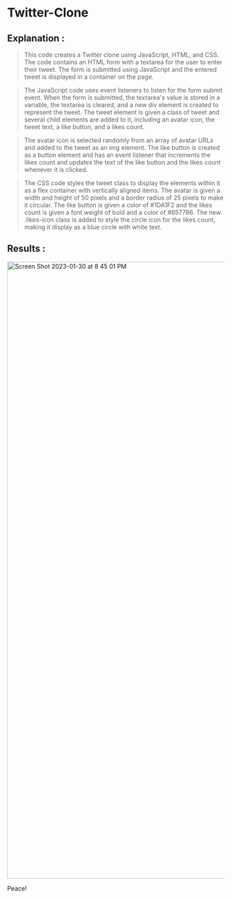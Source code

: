 # Twitter-Clone
## Explanation : 
> This code creates a Twitter clone using JavaScript, HTML, and CSS. 
The code contains an HTML form with a textarea for the user to enter their tweet. 
The form is submitted using JavaScript and the entered tweet is displayed in a container on the page.

> The JavaScript code uses event listeners to listen for the form submit event. 
When the form is submitted, the textarea's value is stored in a variable, 
the textarea is cleared, and a new div element is created to represent the tweet. 
The tweet element is given a class of tweet and several child elements are added to it, including an avatar icon, the tweet text, a like button, and a likes count.

>The avatar icon is selected randomly from an array of avatar URLs and added to the tweet as an img element. 
The like button is created as a button element and has an event listener that increments the likes
count and updates the text of the like button and the likes count whenever it is clicked.

>The CSS code styles the tweet class to display the elements within it as a flex container with vertically aligned items.
The avatar is given a width and height of 50 pixels and a border radius of 25 pixels to make it circular. 
The like button is given a color of #1DA1F2 and the likes count is given a font weight of bold and a color of #657786. The new .likes-icon class is added to style the circle icon for the likes count, making it display as a blue circle with white text.

## Results : 
<img width="1429" alt="Screen Shot 2023-01-30 at 8 45 01 PM" src="https://user-images.githubusercontent.com/110359866/215580853-852eed2e-f44c-49c5-8b5e-3e085aa5fa72.png">

Peace!
